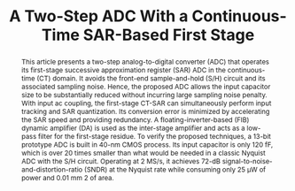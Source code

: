 ---
title: A Two-Step ADC With a Continuous-Time SAR-Based First Stage

authors:
- Linxiao Shen
- Yi Shen
- Zhelu Li
- Wei Shi
- Xiyuan Tang
- Shaolan Li
- Wenda Zhao
- Mantian Zhang
- Zhangming Zhu
- Nan Sun

publishDate: "2019-08-28"

summary: JSSC, 2019

abstract: "This article presents a two-step analog-to-digital converter (ADC) that operates its first-stage successive approximation register (SAR) ADC in the continuous-time (CT) domain. It avoids the front-end sample-and-hold (S/H) circuit and its associated sampling noise. Hence, the proposed ADC allows the input capacitor size to be substantially reduced without incurring large sampling noise penalty. With input ac coupling, the first-stage CT-SAR can simultaneously perform input tracking and SAR quantization. Its conversion error is minimized by accelerating the SAR speed and providing redundancy. A floating-inverter-based (FIB) dynamic amplifier (DA) is used as the inter-stage amplifier and acts as a low-pass filter for the first-stage residue. To verify the proposed techniques, a 13-bit prototype ADC is built in 40-nm CMOS process. Its input capacitor is only 120 fF, which is over 20 times smaller than what would be needed in a classic Nyquist ADC with the S/H circuit. Operating at 2 MS/s, it achieves 72-dB signal-to-noise-and-distortion-ratio (SNDR) at the Nyquist rate while consuming only 25 μW of power and 0.01 mm 2 of area."

publication_types: ["2"]

publication: "IEEE Journal of Solid-State Circuits ( Volume: 54, Issue: 12, Dec. 2019)"

tags:
- Analog-to-digital converter (ADC)
- continuous-time SAR (CT-SAR)
- dynamic amplifier (DA)
- sampling noise reduction
- successive approximation register (SAR)

links:
- name: IEEE Xplore
  url: https://ieeexplore.ieee.org/document/8817941/
---